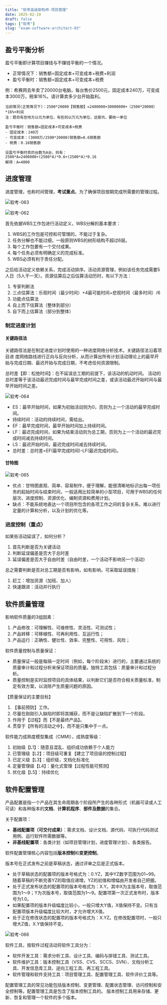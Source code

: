 ```yaml
---
title: "软考高级架构师-项目管理"
date: 2025-02-19
draft: false
tags: ["软考"]
slug: "exam-software-architect-03"
---
```



## 盈亏平衡分析
盈亏平衡即计算项目赚钱与不赚钱平衡的一个情况。
- 正常情况下：销售额=固定成本+可变成本+税费+利润
- 盈亏平衡时：销售额=固定成本+可变成本+税费

例：希赛网去年卖了20000台电脑，每台售价2500元，固定成本240万，可变成本3000万，税率16%。请计算卖多少台开始盈利。
```text
当前情况(正常情况下)：2500*20000【销售额】=2400000+30000000+（2500*20000）*16%+利润
注：题目有些地方以元为单位，有些则以万元为单位，这是坑，要统一单位
```

```text
盈亏平衡时：销售额=固定成本+可变成本+税费
- 固定成本：240万
- 可变成本：(3000万/2500*20000)销售额=0.6销售额
- 税费：0.16销售额

设盈亏平衡时卖的台数为A台，则有：
2500*A=2400000+(2500*A)*0.6+(2500*A)*0.16
解得：A=4000
```

## 进度管理
进度管理，也称时间管理，**考试重点**。为了确保项目按期完成所需要的管理过程。

![软考-063](/posts/annex/images/essays/软考-063.png)

![软考-062](/posts/annex/images/essays/软考-062.png)

首先依据WBS工作包进行活动定义，WBS分解的基本要求：
1. WBS的工作包是可控和可管理的，不能过于复杂。
2. 任务分解也不能过细，一般原则WBS的树形结构不超过6层。
3. 每个工作包要有一个交付成果。
4. 每个任务必须有明确定义的完成标准。
5. WBS必须有利于责任分配。

之后给活动定义依赖关系，完成活动排序。活动资源管理，例如该任务完成需要5人日（5人干一天）。资源估算后之后估算活动历时，有以下方法：
1. 专家判断法
2. 三点估算法：乐观时间（最少时间）+4最可能时间+悲观时间（最多时间）/6
3. 功能点估算法
4. 自上而下估算法（整体到部分）
5. 自下而上估算法（部分到整体）

### 制定进度计划
#### 关键路径法
关键路径法是在制定进度计划时使用的一种进度网络分析技术。关键路径法沿着项目进
度网络路线进行正向与反向分析，从而计算出所有计划活动理论上的最早开始与完成日期、最迟开始与完成日期，不考虑任何资源限制。

总时差【即：松弛时间】：在不延误总工期的前提下，该活动的机动时间。
活动的总时差等于该活动最迟完成时间与最早完成时间之差，或该活动最迟开始时间与最早开始时间之差。

![软考-064](/posts/annex/images/essays/软考-064.png)

- ES：最早开始时间，如果为初始活动则为0，否则为上一个活动的最早完成时间。
- 持续时间：活动的持续时间，需给出。
- EF：最早完成时间，最早开始时间加上持续时间。
- LF：最迟完成时间，如果为结束活动则为总工期，否则为上一个活动的最迟完成时间减去持续时间。
- LS：最迟开始时间，最迟完成时间减去持续时间。
- 总时差：总时差=EF(最早完成时间)-LF(最迟完成时间)。

#### 甘特图
![软考-065](/posts/annex/images/essays/软考-065.png)

- 优点：甘特图直观、简单、容易制作，便于理解，能很清晰地标识出每一项任务的起始时间与结束时间，一般适用比较简单的小型项目，可用于WBS的任何层次、进度控制、资源优化、编制资源和费用计划。
- 缺点：不能系统地表达一个项目所包含的各项工作之间的复杂关系，难以进行定量的计算和分析，以及计划的优化等。

### 进度控制（重点）
如某些活动延误了，如何分析？
1. 首先判断是否为关键活动
2. 判断延误偏差是否大于总时差
3. 延误偏差是否大于自由时差（自由时差，一个活动不影响另一个活动）

总之需要判断是否对总工期是否有影响，如有影响，可采取延误措施：
1. 赶工：增加资源（加班、加人）
2. 快速跟进：活动并行执行

## 软件质量管理
影响软件质量的3组因素：
1. 产品修改：可理解性、可维修性、灵活性、可测试性；
2. 产品转移：可移植性、可再利用性、互运行性；
3. 产品运行：正确性、健壮性、效率、完整性、可用性、风险；

软件质量控制与质量保证：
- 质量保证一般是每隔一定时间（例如，每个阶段末）进行的，主要通过系统的质量审计和过程分析来保证项目的质量。独特工具包括：质量审计和过程分析。
- 质量控制是实时监控项目的具体结果，以判断它们是否符合相关质量标准，制定有效方案，以消除产生质量问题的原因。

【质量保证的主要目标】
1. 【事前预防】工作。
2. 尽量在刚刚引入缺陷时即将其捕获，而不是让缺陷扩散到下一个阶段。
3. 作用于【过程】而【不是最终产品】。
4. 贯穿于【所有的活动之中】，而不是只集中于一点。

软件能力成熟度模型集成（CMMI），成熟度等级：
1. 初始级【L1】：随意且混乱、组织成功依赖于个人能力
2. 已管理级【L2】：项目级可重复【建立了项目级的控制过程】
3. 已定义级【L3】：组织级，文档化标准化
4. 定量管理级【L4】：量化式管理【过程性能可预测】
5. 优化级【L5】：持续优化

## 软件配置管理
产品配置是指一个产品在其生命周期各个阶段所产生的各种形式（机器可读或人工可读）和各种版本的**文档**、**计算机程序**、**部件及数据**的集合。

关于配置项：
- **基线配置项（可交付成果）**：需求文档、设计文档、源代码、可执行代码测试用例、运行软件所需数据等。
- **非基线配置项**：各类计划（如项目管理计划，进度管理计划）、各类报告。

软件配置管理核心内容包括**版本控制**和**变更控制**。

版本号在正式发布之前是草稿状态，通过评审之后是正式版本。
- 处于草稿状态的配置项的版本号格式为：0.YZ，其中YZ数字范围为01~99。随着草稿的不断完善YZ的取值应递增。YZ的初值和增幅由开发者自己把握。
- 处于正式发布状态的配置项的版本号格式为：X.Y。其中X为主版本号，取值范围为1～9；Y为次版本号，取值范围为1～9。配置项第一次正式发布时，版本号为1.0。
- 如果配置项的版本升级幅度比较小，一般只增大Y值，X值保持不变。只有当配置项版本升级幅度比较大时，才允许增大X值。
- 处于正在修改状态的配置项的版本号格式为：X.YZ。在修改配置项时，一般只增大Z值，X.Y值保持不变。

![软考-066](/posts/annex/images/essays/软考-066.png)

软件工具，按软件过程活动将软件工具分为：
- 软件开发工具：需求分析工具、设计工具、编码与排错工具、测试工具。
- 软件维护工具：版本控制工具（VSS、CVS、SCCS、SVN）、文档分析工具、开发信息库工具、逆向工程工具、再工程工具。
- 软件管理和软件支持工具：项目管理工具、配置管理工具、软件评价工具等。

配置管理工具的常见功能包括版本控制、变更管理、配置状态管理、访问控制和安全控制等。配置管理工具是包含了版本控制工具的。
版本控制工具用来存储、更新、恢复和管理一个软件的多个版本。


